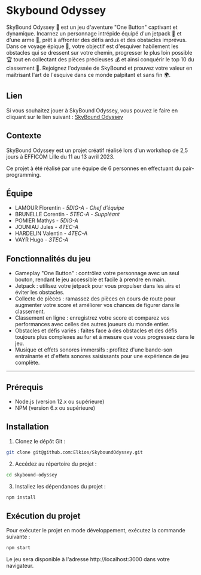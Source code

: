# Skybound Odyssey

SkyBound Odyssey 🚀 est un jeu d'aventure "One Button" captivant et dynamique. Incarnez un personnage intrépide équipé d'un jetpack 🚀 et d'une arme 🔫, prêt à affronter des défis ardus et des obstacles imprévus. Dans ce voyage épique 🌟, votre objectif est d'esquiver habilement les obstacles qui se dressent sur votre chemin, progresser le plus loin possible 🏆 tout en collectant des pièces précieuses 💰 et ainsi conquérir le top 10 du classement 🥇. Rejoignez l'odyssée de SkyBound et prouvez votre valeur en maîtrisant l'art de l'esquive dans ce monde palpitant et sans fin 🌍.

## Lien 

Si vous souhaitez jouer à SkyBound Odyssey, vous pouvez le faire en cliquant sur le lien suivant : [SkyBound Odyssey](https://skybound-odyssey.vercel.app/)

## Contexte

SkyBound Odyssey est un projet créatif réalisé lors d'un workshop de 2,5 jours à EFFICOM Lille du 11 au 13 avril 2023.

Ce projet à été réalisé par une équipe de 6 personnes en effectuant du pair-programming.

## Équipe

- LAMOUR Florentin - _5DIG-A_ - _Chef d’équipe_ 
- BRUNELLE Corentin - _5TEC-A_ - _Suppléant_
- POMIER Mathys - _5DIG-A_ 
- JOUNIAU Jules - _4TEC-A_ 
- HARDELIN Valentin - _4TEC-A_ 
- VAYR Hugo - _3TEC-A_

## Fonctionnalités du jeu

- Gameplay "One Button" : contrôlez votre personnage avec un seul bouton, rendant le jeu accessible et facile à prendre en main.
- Jetpack : utilisez votre jetpack pour vous propulser dans les airs et éviter les obstacles.
- Collecte de pièces : ramassez des pièces en cours de route pour augmenter votre score et améliorer vos chances de figurer dans le classement.
- Classement en ligne : enregistrez votre score et comparez vos performances avec celles des autres joueurs du monde entier.
- Obstacles et défis variés : faites face à des obstacles et des défis toujours plus complexes au fur et à mesure que vous progressez dans le jeu.
- Musique et effets sonores immersifs : profitez d'une bande-son entraînante et d'effets sonores saisissants pour une expérience de jeu complète.

---

## Prérequis

- Node.js (version 12.x ou supérieure)
- NPM (version 6.x ou supérieure)

## Installation

1. Clonez le dépôt Git :

```bash
git clone git@github.com:Elkios/SkyboundOdyssey.git
```
2. Accédez au répertoire du projet :

```bash
cd skybound-odyssey
```
3. Installez les dépendances du projet :

```bash
npm install
```

## Exécution du projet

Pour exécuter le projet en mode développement, exécutez la commande suivante :

```bash
npm start
```

Le jeu sera disponible à l'adresse http://localhost:3000 dans votre navigateur.

